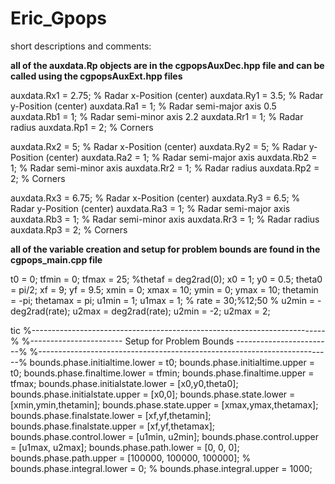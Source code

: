 # Eric_Gpops

short descriptions and comments:

**all of the auxdata.Rp objects are in the cgpopsAuxDec.hpp file and can be called using the cgpopsAuxExt.hpp files** 

auxdata.Rx1 = 2.75;  % Radar x-Position (center)
auxdata.Ry1 = 3.5;  % Radar y-Position (center)
auxdata.Ra1 = 1;  % Radar semi-major axis  0.5
auxdata.Rb1 = 1;  % Radar semi-minor axis  2.2
auxdata.Rr1 = 1;  % Radar radius
auxdata.Rp1 = 2;  % Corners

auxdata.Rx2 = 5;  % Radar x-Position (center)
auxdata.Ry2 = 5;  % Radar y-Position (center)
auxdata.Ra2 = 1;  % Radar semi-major axis
auxdata.Rb2 = 1;  % Radar semi-minor axis
auxdata.Rr2 = 1;  % Radar radius
auxdata.Rp2 = 2;  % Corners

auxdata.Rx3 = 6.75;  % Radar x-Position (center)
auxdata.Ry3 = 6.5;  % Radar y-Position (center)
auxdata.Ra3 = 1;  % Radar semi-major axis
auxdata.Rb3 = 1;  % Radar semi-minor axis
auxdata.Rr3 = 1;  % Radar radius
auxdata.Rp3 = 2;  % Corners



**all of the variable creation and setup for problem bounds are found in the cgpops_main.cpp file** 

t0 = 0; 
tfmin = 0; tfmax = 25; %thetaf = deg2rad(0); 
x0 = 1; y0 = 0.5; theta0 = pi/2;
xf = 9;
yf = 9.5;
xmin = 0; xmax = 10;
ymin = 0; ymax = 10;
thetamin = -pi; thetamax = pi;
u1min = 1; u1max = 1;
% rate = 30;%12;50
% u2min = -deg2rad(rate); u2max = deg2rad(rate);
u2min = -2; u2max = 2;

tic
%-------------------------------------------------------------------------%
%----------------------- Setup for Problem Bounds ------------------------%
%-------------------------------------------------------------------------%
bounds.phase.initialtime.lower = t0; 
bounds.phase.initialtime.upper = t0;
bounds.phase.finaltime.lower = tfmin; 
bounds.phase.finaltime.upper = tfmax;
bounds.phase.initialstate.lower = [x0,y0,theta0]; 
bounds.phase.initialstate.upper = [x0,0]; 
bounds.phase.state.lower = [xmin,ymin,thetamin]; 
bounds.phase.state.upper = [xmax,ymax,thetamax]; 
bounds.phase.finalstate.lower = [xf,yf,thetamin]; 
bounds.phase.finalstate.upper = [xf,yf,thetamax]; 
bounds.phase.control.lower = [u1min, u2min]; 
bounds.phase.control.upper = [u1max, u2max];
bounds.phase.path.lower  = [0, 0, 0];
bounds.phase.path.upper  = [100000, 100000, 100000];
% bounds.phase.integral.lower  = 0;
% bounds.phase.integral.upper  = 1000;





